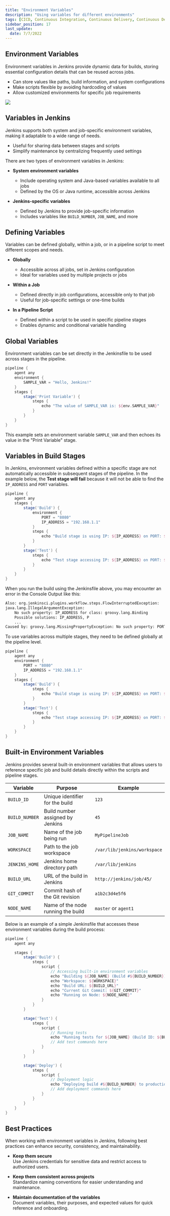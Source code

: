 ```yaml
---
title: "Environment Variables"
description: "Using variables for different environments"
tags: [CICD, Continuous Integration, Continuous Delivery, Continuous Deployment, Jenkins]
sidebar_position: 17
last_update:
  date: 7/7/2022
---
```



## Environment Variables 

Environment variables in Jenkins provide dynamic data for builds, storing essential configuration details that can be reused across jobs.

- Can store values like paths, build information, and system configurations
- Make scripts flexible by avoiding hardcoding of values
- Allow customized environments for specific job requirements

<div class='img-center'>

![](/img/docs/1027-jenkins-env-varsss.png)

</div>


## Variables in Jenkins

Jenkins supports both system and job-specific environment variables, making it adaptable to a wide range of needs.

- Useful for sharing data between stages and scripts
- Simplify maintenance by centralizing frequently used settings

There are two types of environment variables in Jenkins:

- **System environment variables**
    - Include operating system and Java-based variables available to all jobs
    - Defined by the OS or Java runtime, accessible across Jenkins

- **Jenkins-specific variables**
    - Defined by Jenkins to provide job-specific information
    - Includes variables like `BUILD_NUMBER`, `JOB_NAME`, and more


## Defining Variables 

Variables can be defined globally, within a job, or in a pipeline script to meet different scopes and needs.

- **Globally**
    - Accessible across all jobs, set in Jenkins configuration
    - Ideal for variables used by multiple projects or jobs

- **Within a Job**
    - Defined directly in job configurations, accessible only to that job
    - Useful for job-specific settings or one-time builds

- **In a Pipeline Script**
    - Defined within a script to be used in specific pipeline stages
    - Enables dynamic and conditional variable handling



## Global Variables

Environment variables can be set directly in the Jenkinsfile to be used across stages in the pipeline.

```groovy title="Jenkinsfile"
pipeline {
    agent any
    environment {
        SAMPLE_VAR = "Hello, Jenkins!"
    }
    stages {
        stage('Print Variable') {
            steps {
                echo "The value of SAMPLE_VAR is: ${env.SAMPLE_VAR}"
            }
        }
    }
}
```

This example sets an environment variable `SAMPLE_VAR` and then echoes its value in the "Print Variable" stage.


## Variables in Build Stages 

In Jenkins, environment variables defined within a specific stage are not automatically accessible in subsequent stages of the pipeline. In the example below, the **Test stage will fail** because it will not be able to find the `IP_ADDRESS` and `PORT` variables. 

```groovy title="Jenkinsfile"
pipeline {
    agent any
    stages {
        stage('Build') {
            environment {
                PORT = "8080"
                IP_ADDRESS = "192.168.1.1"
            }
            steps {
                echo "Build stage is using IP: ${IP_ADDRESS} on PORT: ${PORT}"
            }
        }
        stage('Test') {
            steps {
                echo "Test stage accessing IP: ${IP_ADDRESS} on PORT: ${PORT}"
            }
        }
    }
}
```

When you run the build using the Jenkinsfile above, you may encounter an error in the Console Output like this:

```bash
Also: org.jenkinsci.plugins.workflow.steps.FlowInterruptedException: 
java.lang.IllegalArgumentException: 
    No such property: IP_ADDRESS for class: groovy.lang.Binding
    Possible solutions: IP_ADDRESS, P
    ...
Caused by: groovy.lang.MissingPropertyException: No such property: PORT for class: groovy.lang.Binding
```

To use variables across multiple stages, they need to be defined globally at the pipeline level.


```groovy title="Jenkinsfile"
pipeline {
    agent any
    environment {
        PORT = "8080"
        IP_ADDRESS = "192.168.1.1"
    }
    stages {
        stage('Build') {
            steps {
                echo "Build stage is using IP: ${IP_ADDRESS} on PORT: ${PORT}"
            }
        }
        stage('Test') {
            steps {
                echo "Test stage accessing IP: ${IP_ADDRESS} on PORT: ${PORT}"
            }
        }
    }
}
```

## Built-in Environment Variables 

Jenkins provides several built-in environment variables that allows users to reference specific job and build details directly within the scripts and pipeline stages.

| Variable           | Purpose                                | Example                       |
|--------------------|----------------------------------------|-------------------------------|
| `BUILD_ID`         | Unique identifier for the build        | `123`                         |
| `BUILD_NUMBER`     | Build number assigned by Jenkins       | `45`                          |
| `JOB_NAME`         | Name of the job being run              | `MyPipelineJob`               |
| `WORKSPACE`        | Path to the job workspace              | `/var/lib/jenkins/workspace`  |
| `JENKINS_HOME`     | Jenkins home directory path            | `/var/lib/jenkins`            |
| `BUILD_URL`        | URL of the build in Jenkins            | `http://jenkins/job/45/`      |
| `GIT_COMMIT`       | Commit hash of the Git revision        | `a1b2c3d4e5f6`                |
| `NODE_NAME`        | Name of the node running the build     | `master` or `agent1`          |

Below is an example of a simple Jenkinsfile that accesses these environment variables during the build process:

```groovy title="Jenkinsfile"
pipeline {
    agent any

    stages {
        stage('Build') {
            steps {
                script {
                    // Accessing built-in environment variables
                    echo "Building ${JOB_NAME} (Build #${BUILD_NUMBER})"
                    echo "Workspace: ${WORKSPACE}"
                    echo "Build URL: ${BUILD_URL}"
                    echo "Current Git Commit: ${GIT_COMMIT}"
                    echo "Running on Node: ${NODE_NAME}"
                }
            }
        }

        stage('Test') {
            steps {
                script {
                    // Running tests
                    echo "Running tests for ${JOB_NAME} (Build ID: ${BUILD_ID})"
                    // Add test commands here
                }
            }
        }

        stage('Deploy') {
            steps {
                script {
                    // Deployment logic
                    echo "Deploying build #${BUILD_NUMBER} to production..."
                    // Add deployment commands here
                }
            }
        }
    }
}
```

## Best Practices 

When working with environment variables in Jenkins, following best practices can enhance security, consistency, and maintainability. 

- **Keep them secure**  
  Use Jenkins credentials for sensitive data and restrict access to authorized users.

- **Keep them consistent across projects**  
  Standardize naming conventions for easier understanding and maintenance.

- **Maintain documentation of the variables**  
  Document variables, their purposes, and expected values for quick reference and onboarding.